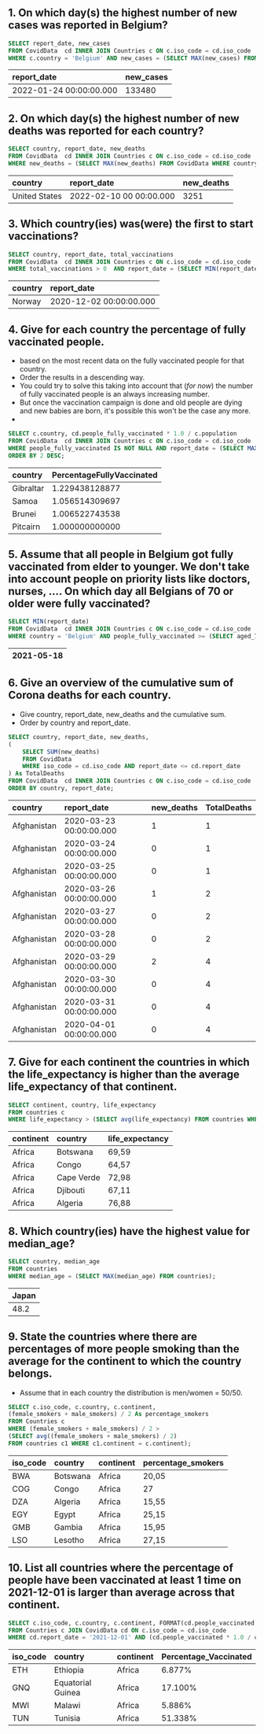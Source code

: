 ## 1. On which day(s) the highest number of new cases was reported in Belgium?

```sql
SELECT report_date, new_cases
FROM CovidData  cd INNER JOIN Countries c ON c.iso_code = cd.iso_code
WHERE c.country = 'Belgium' AND new_cases = (SELECT MAX(new_cases) FROM CovidData cd INNER JOIN Countries c ON c.iso_code = cd.iso_code WHERE c.country = 'Belgium')
```

| report_date             | new_cases |
| :---------------------- | :-------- |
| 2022-01-24 00:00:00.000 | 133480    |

## 2. On which day(s) the highest number of new deaths was reported for each country?

```sql
SELECT country, report_date, new_deaths
FROM CovidData  cd INNER JOIN Countries c ON c.iso_code = cd.iso_code
WHERE new_deaths = (SELECT MAX(new_deaths) FROM CovidData WHERE country = c.country);
```

| country       | report_date             | new_deaths |
| :------------ | :---------------------- | :--------- |
| United States | 2022-02-10 00 00:00.000 | 3251       |

## 3. Which country(ies) was(were) the first to start vaccinations?

```sql
SELECT country, report_date, total_vaccinations
FROM CovidData  cd INNER JOIN Countries c ON c.iso_code = cd.iso_code
WHERE total_vaccinations > 0  AND report_date = (SELECT MIN(report_date) FROM CovidData WHERE total_vaccinations > 0);
```

| country | report_date             |
| :------ | :---------------------- |
| Norway  | 2020-12-02 00:00:00.000 |

## 4. Give for each country the percentage of fully vaccinated people.

- based on the most recent data on the fully vaccinated people for that country.
- Order the results in a descending way.
- You could try to solve this taking into account that (_for now_) the number of fully vaccinated people is an always increasing number.
- But once the vaccination campaign is done and old people are dying and new babies are born, it's possible this won't be the case any more.
-

```sql
SELECT c.country, cd.people_fully_vaccinated * 1.0 / c.population
FROM CovidData  cd INNER JOIN Countries c ON c.iso_code = cd.iso_code
WHERE people_fully_vaccinated IS NOT NULL AND report_date = (SELECT MAX(report_date) FROM CovidData WHERE iso_code = cd.iso_code AND people_fully_vaccinated IS NOT NULL)
ORDER BY 2 DESC;
```

| country   | PercentageFullyVaccinated |
| :-------- | :------------------------ |
| Gibraltar | 1.229438128877            |
| Samoa     | 1.056514309697            |
| Brunei    | 1.006522743538            |
| Pitcairn  | 1.000000000000            |

## 5. Assume that all people in Belgium got fully vaccinated from elder to younger. We don't take into account people on priority lists like doctors, nurses, .... On which day all Belgians of 70 or older were fully vaccinated?

```sql
SELECT MIN(report_date)
FROM CovidData  cd INNER JOIN Countries c ON c.iso_code = cd.iso_code
WHERE country = 'Belgium' AND people_fully_vaccinated >= (SELECT aged_70_older * population / 100 FROM Countries WHERE country = 'Belgium');
```

| 2021-05-18 |
| :--------- |

## 6. Give an overview of the cumulative sum of Corona deaths for each country.

- Give country, report_date, new_deaths and the cumulative sum.
- Order by country and report_date.

```sql
SELECT country, report_date, new_deaths,
(
	SELECT SUM(new_deaths)
	FROM CovidData
	WHERE iso_code = cd.iso_code AND report_date <= cd.report_date
) As TotalDeaths
FROM CovidData  cd INNER JOIN Countries c ON c.iso_code = cd.iso_code
ORDER BY country, report_date;
```

| country     | report_date             | new_deaths | TotalDeaths |
| :---------- | :---------------------- | :--------- | :---------- |
| Afghanistan | 2020-03-23 00:00:00.000 | 1          | 1           |
| Afghanistan | 2020-03-24 00:00:00.000 | 0          | 1           |
| Afghanistan | 2020-03-25 00:00:00.000 | 0          | 1           |
| Afghanistan | 2020-03-26 00:00:00.000 | 1          | 2           |
| Afghanistan | 2020-03-27 00:00:00.000 | 0          | 2           |
| Afghanistan | 2020-03-28 00:00:00.000 | 0          | 2           |
| Afghanistan | 2020-03-29 00:00:00.000 | 2          | 4           |
| Afghanistan | 2020-03-30 00:00:00.000 | 0          | 4           |
| Afghanistan | 2020-03-31 00:00:00.000 | 0          | 4           |
| Afghanistan | 2020-04-01 00:00:00.000 | 0          | 4           |

## 7. Give for each continent the countries in which the life_expectancy is higher than the average life_expectancy of that continent.

```sql
SELECT continent, country, life_expectancy
FROM countries c
WHERE life_expectancy > (SELECT avg(life_expectancy) FROM countries WHERE continent = c.continent GROUP BY continent);
```

| continent | country    | life_expectancy |
| :-------- | :--------- | :-------------- |
| Africa    | Botswana   | 69,59           |
| Africa    | Congo      | 64,57           |
| Africa    | Cape Verde | 72,98           |
| Africa    | Djibouti   | 67,11           |
| Africa    | Algeria    | 76,88           |

## 8. Which country(ies) have the highest value for median_age?

```sql
SELECT country, median_age
FROM countries
WHERE median_age = (SELECT MAX(median_age) FROM countries);
```

| Japan |
| :---- |
| 48.2  |

## 9. State the countries where there are percentages of more people smoking than the average for the continent to which the country belongs.

- Assume that in each country the distribution is men/women = 50/50.

```sql
SELECT c.iso_code, c.country, c.continent,
(female_smokers + male_smokers) / 2 As percentage_smokers
FROM Countries c
WHERE (female_smokers + male_smokers) / 2 >
(SELECT avg((female_smokers + male_smokers) / 2)
FROM countries c1 WHERE c1.continent = c.continent);
```

| iso_code | country  | continent | percentage_smokers |
| :------- | :------- | :-------- | :----------------- |
| BWA      | Botswana | Africa    | 20,05              |
| COG      | Congo    | Africa    | 27                 |
| DZA      | Algeria  | Africa    | 15,55              |
| EGY      | Egypt    | Africa    | 25,15              |
| GMB      | Gambia   | Africa    | 15,95              |
| LSO      | Lesotho  | Africa    | 27,15              |

## 10. List all countries where the percentage of people have been vaccinated at least 1 time on 2021-12-01 is larger than average across that continent.

```sql
SELECT c.iso_code, c.country, c.continent, FORMAT(cd.people_vaccinated * 1.0 / c.population, 'P') As Percentage_Vaccinated
FROM Countries c JOIN CovidData cd ON c.iso_code = cd.iso_code
WHERE cd.report_date = '2021-12-01' AND (cd.people_vaccinated * 1.0 / c.population) > (SELECT (sum(cd1.people_vaccinated * 1.0)  / SUM(c1.population * 1.0)) FROM countries c1 JOIN covidData cd1 ON c1.iso_code = cd1.iso_code WHERE cd1.report_date = '2021-12-01' AND c1.continent = c.continent);
```

| iso_code | country           | continent | Percentage_Vaccinated |
| :------- | :---------------- | :-------- | :-------------------- |
| ETH      | Ethiopia          | Africa    | 6.877%                |
| GNQ      | Equatorial Guinea | Africa    | 17.100%               |
| MWI      | Malawi            | Africa    | 5.886%                |
| TUN      | Tunisia           | Africa    | 51.338%               |
